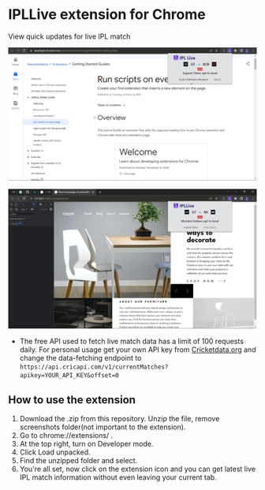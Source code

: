 # IPLLive extension for Chrome

View quick updates for live IPL match

![Screenshot 1](/screenshots/IPLLive%20Screenshot%201.png)

![Screenshot 2](/screenshots/IPLLiveScreenshot%202.png)

* The free API used to fetch live match data has a limit of 100 requests daily. For personal usage get your own API key from [Cricketdata.org](https://cricketdata.org/) and change the data-fetching endpoint to `https://api.cricapi.com/v1/currentMatches?apikey=YOUR_API_KEY&offset=0`

## How to use the extension

1. Download the .zip from this repository. Unzip the file, remove screenshots folder(not important to the extension).
2. Go to chrome://extensions/ .
3. At the top right, turn on Developer mode.
4. Click Load unpacked.
5. Find the unzipped folder and select.
6. You're all set, now click on the extension icon and you can get latest live IPL match information without even leaving your current tab.
